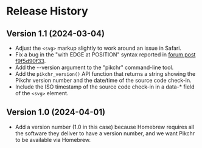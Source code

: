 # Release History

## Version 1.1 (2024-03-04)

  *  Adjust the `<svg>` markup slightly to work around an issue in Safari.
  *  Fix a bug in the "with EDGE at POSITION" syntax reported in
     [forum post f9f5d90f33](/forumpost/f9f5d90f33).
  *  Add the --version argument to the "pikchr" command-line tool.
  *  Add the `pikchr_version()` API function that returns a string showing
     the Pikchr version number and the date/time of the source code check-in.
  *  Include the ISO timestamp of the source code check-in in a data-*
     field of the `<svg>` element.

## Version 1.0 (2024-04-01)

  *  Add a version number (1.0 in this case) because
     Homebrew requires all the software they deliver to
     have a version number, and we want Pikchr to be
     available via Homebrew.
